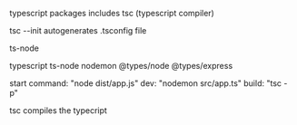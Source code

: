 typescript packages includes tsc (typescript compiler)

tsc --init autogenerates .tsconfig file

ts-node

typescript ts-node nodemon @types/node @types/express

start command: "node dist/app.js"
dev: "nodemon src/app.ts"
build: "tsc -p"

tsc compiles the typecript

